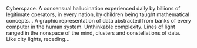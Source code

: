 Cyberspace. A consensual hallucination experienced daily by billions of legitimate operators, in every nation, by children being taught mathematical concepts... A graphic representation of data abstracted from banks of every computer in the human system. Unthinkable complexity. Lines of light ranged in the nonspace of the mind, clusters and constellations of data. Like city lights, receding...
<!---- 👋 Hi, I’m @Marasgeon
- 👀 I’m interested in Mechatronics, Robotics and Fuzzy Logic.
- 🌱 I’m currently learning 
- 💞️ I’m looking to collaborate on ...
- 📫 How to reach me ...
--->
<!---
Marasgeon/Marasgeon is a ✨ special ✨ repository because its `README.md` (this file) appears on your GitHub profile.
You can click the Preview link to take a look at your changes.
--->
